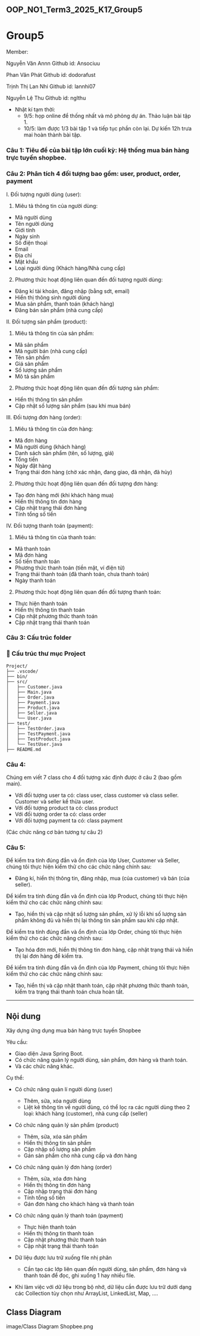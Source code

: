 ## OOP_NO1_Term3_2025_K17_Group5

# Group5

Member:

Nguyễn Văn Annn
Github id: Ansociuu

Phan Văn Phát
Github id: dodorafust

Trịnh Thị Lan Nhi
Github id: lannhi07

Nguyễn Lệ Thu
Github id: nglthu


- Nhật kí tạm thời: 
  + 9/5: họp online để thống nhất và mô phỏng dự án. Thảo luận bài tập 1.
  + 10/5: làm được 1/3 bài tập 1 và tiếp tục phần còn lại. Dự kiến 12h trưa mai hoàn thành bài tập.

### Câu 1: Tiêu đề của bài tập lớn cuối kỳ: Hệ thống mua bán hàng trực tuyến shopbee.

### Câu 2: Phân tích 4 đối tượng bao gồm: user, product, order, payment

I. Đối tượng người dùng (user):
1. Miêu tả thông tin của người dùng:
 + Mã người dùng
 + Tên người dùng
 + Giới tính
 + Ngày sinh
 + Số điện thoại
 + Email
 + Địa chỉ
 + Mật khẩu
 + Loại người dùng (Khách hàng/Nhà cung cấp)
2. Phương thức hoạt động liên quan đến đối tượng người dùng:
 + Đăng kí tài khoản, đăng nhập (bằng sdt, email)
 + Hiển thị thông sinh người dùng
 + Mua sản phẩm, thanh toán (khách hàng)
 + Đăng bán sản phẩm (nhà cung cấp)

II. Đối tượng sản phẩm (product):
1. Miêu tả thông tin của sản phẩm:
 + Mã sản phẩm
 + Mã người bán (nhà cung cấp)
 + Tên sản phẩm
 + Giá sản phẩm
 + Số lượng sản phẩm
 + Mô tả sản phẩm
2. Phương thức hoạt động liên quan đến đối tượng sản phẩm:
 + Hiển thị thông tin sản phẩm
 + Cập nhật số lượng sản phẩm (sau khi mua bán)

III. Đối tượng đơn hàng (order):
1. Miêu tả thông tin của đơn hàng:
 + Mã đơn hàng
 + Mã người dùng (khách hàng)
 + Danh sách sản phẩm (tên, số lượng, giá)
 + Tổng tiền
 + Ngày đặt hàng
 + Trạng thái đơn hàng (chờ xác nhận, đang giao, đã nhận, đã hủy)
2. Phương thức hoạt động liên quan đến đối tượng đơn hàng:
 + Tạo đơn hàng mới (khi khách hàng mua)
 + Hiển thị thông tin đơn hàng
 + Cập nhật trạng thái đơn hàng
 + Tính tổng số tiền

IV. Đối tượng thanh toán (payment):
1. Miêu tả thông tin của thanh toán:
 + Mã thanh toán
 + Mã đơn hàng
 + Số tiền thanh toán
 + Phương thức thanh toán (tiền mặt, ví điện tử)
 + Trạng thái thanh toán (đã thanh toán, chưa thanh toán)
 + Ngày thanh toán
2. Phương thức hoạt động liên quan đến đối tượng thanh toán:
 + Thực hiện thanh toán
 + Hiển thị thông tin thanh toán
 + Cập nhật phương thức thanh toán
 + Cập nhật trạng thái thanh toán

### Câu 3: Cấu trúc folder

### 📁 Cấu trúc thư mục Project

```plaintext
Project/
├── .vscode/
├── bin/
├── src/
│   ├── Customer.java
│   ├── Main.java
│   ├── Order.java
│   ├── Payment.java
│   ├── Product.java
│   ├── Seller.java
│   └── User.java
├── test/
│   ├── TestOrder.java
│   ├── TestPayment.java
│   ├── TestProduct.java
│   └── TestUser.java
├── README.md

```


### Câu 4: 
  Chúng em viết 7 class cho 4 đối tượng xác định được ở câu 2 (bao gồm main). 
- Với đối tượng user ta có: class user, class customer và class seller. Customer và seller kế thừa user. 
- Với đối tượng product ta có: class product 
- Với đối tượng order ta có: class order
- Với đối tượng payment ta có: class payment

(Các chức năng cơ bản tương tự câu 2)


### Câu 5:

Để kiểm tra tính đúng đắn và ổn định của lớp User, Customer và Seller, chúng tôi thực hiện kiểm thử cho các chức năng chính sau:
  - Đăng kí, hiển thị thông tin, đăng nhập, mua (của customer) và bán (của seller).

Để kiểm tra tính đúng đắn và ổn định của lớp Product, chúng tôi thực hiện kiểm thử cho các chức năng chính sau:
  - Tạo, hiển thị và cập nhật số lượng sản phẩm, xử lý lỗi khi số lượng sản phẩm không đủ và hiển thị lại thông tin sản phẩm sau khi cập nhật.

Để kiểm tra tính đúng đắn và ổn định của lớp Order, chúng tôi thực hiện kiểm thử cho các chức năng chính sau:
  - Tạo hóa đơn mới, hiển thị thông tin đơn hàng, cập nhật trạng thái và hiển thị lại đơn hàng để kiểm tra. 
    
Để kiểm tra tính đúng đắn và ổn định của lớp Payment, chúng tôi thực hiện kiểm thử cho các chức năng chính sau:
  - Tạo, hiển thị và cập nhật thanh toán, cập nhật phương thức thanh toán, kiểm tra trạng thái thanh toán chưa hoàn tất.

---
## Nội dung

Xây dựng ứng dụng mua bán hàng trực tuyến Shopbee

Yêu cầu:
- Giao diện Java Spring Boot.
- Có chức năng quản lý người dùng, sản phẩm, đơn hàng và thanh toán.
- Và các chức năng khác.

Cụ thể: 
- Có chức năng quản lí người dùng (user)
  + Thêm, sửa, xóa người dùng 
  + Liệt kê thông tin về người dùng, có thể lọc ra các người dùng theo 2 loại: khách hàng (customer), nhà cung cấp (seller)
    
- Có chức năng quản lý sản phẩm (product)
  + Thêm, sửa, xóa sản phẩm
  + Hiển thị thông tin sản phẩm
  + Cập nhập số lượng sản phẩm
  + Gán sản phẩm cho nhà cung cấp và đơn hàng

- Có chức năng quản lý đơn hàng (order)
  + Thêm, sửa, xóa đơn hàng
  + Hiển thị thông tin đơn hàng
  + Cập nhập trạng thái đơn hàng
  + Tính tổng số tiền
  + Gán đơn hàng cho khách hàng và thanh toán
  
- Có chức năng quản lý thanh toán (payment)
  + Thực hiện thanh toán
  + Hiển thị thông tin thanh toán
  + Cập nhật phương thức thanh toán
  + Cập nhật trạng thái thanh toán

- Dữ liệu được lưu trữ xuống file nhị phân
  + Cần tạo các lớp liên quan đến người dùng, sản phẩm, đơn hàng và thanh toán để đọc, ghi xuống 1 hay nhiều file.

- Khi làm việc với dữ liệu trong bộ nhớ, dữ liệu cần được lưu trữ dưới dạng các Collection tùy chọn như ArrayList, LinkedList, Map, ....
## Class Diagram 
image/Class Diagram Shopbee.png


